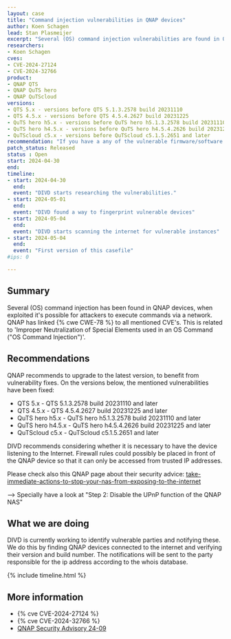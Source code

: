 ```yaml
---
layout: case
title: "Command injection vulnerabilities in QNAP devices"
author: Koen Schagen
lead: Stan Plasmeijer
excerpt: "Several (OS) command injection vulnerabilities are found in QNAP QTS, QuTS hero and QuTScloud software/firmware versions"
researchers:
- Koen Schagen
cves:
- CVE-2024-27124
- CVE-2024-32766
product:
- QNAP QTS
- QNAP QuTS hero 
- QNAP QuTScloud
versions: 
- QTS 5.x - versions before QTS 5.1.3.2578 build 20231110
- QTS 4.5.x - versions before QTS 4.5.4.2627 build 20231225
- QuTS hero h5.x - versions before QuTS hero h5.1.3.2578 build 20231110
- QuTS hero h4.5.x - versions before QuTS hero h4.5.4.2626 build 20231225
- QuTScloud c5.x - versions before QuTScloud c5.1.5.2651 and later
recommendation: "If you have a any of the vulnerable firmware/software version on your QNAP device, please update it to the latest version."
patch_status: Released
status : Open
start: 2024-04-30
end:
timeline:
- start: 2024-04-30
  end:
  event: "DIVD starts researching the vulnerabilities."
- start: 2024-05-01
  end:
  event: "DIVD found a way to fingerprint vulnerable devices"
- start: 2024-05-04
  end:
  event: "DIVD starts scanning the internet for vulnerable instances"
- start: 2024-05-04
  end:
  event: "First version of this casefile"
#ips: 0

---
```

## Summary

Several (OS) command injection has been found in QNAP devices, when exploited it's possible for attackers to execute commands via a network. QNAP has linked {% cwe CWE-78 %} to all mentioned CVE's. This is related to 'Improper Neutralization of Special Elements used in an OS Command ("OS Command Injection")'.

## Recommendations

QNAP recommends to upgrade to the latest version, to benefit from vulnerability fixes. On the versions below, the mentioned vulnerabilities have been fixed:

- QTS 5.x - QTS 5.1.3.2578 build 20231110 and later
- QTS 4.5.x - QTS 4.5.4.2627 build 20231225 and later
- QuTS hero h5.x - QuTS hero h5.1.3.2578 build 20231110 and later
- QuTS hero h4.5.x - QuTS hero h4.5.4.2626 build 20231225 and later
- QuTScloud c5.x - QuTScloud c5.1.5.2651 and later

DIVD recommends considering whether it is necessary to have the device listening to the Internet. Firewall rules could possibly be placed in front of the QNAP device so that it can only be accessed from trusted IP addresses. 

Please check also this QNAP page about their security advice:  [take-immediate-actions-to-stop-your-nas-from-exposing-to-the-internet](https://www.qnap.com/en/security-news/2022/take-immediate-actions-to-stop-your-nas-from-exposing-to-the-internet-and-update-qts-to-the-latest-available-version-fight-against-ransomware-together) 

--> Specially have a look at "Step 2: Disable the UPnP function of the QNAP NAS"

## What we are doing

DIVD is currently working to identify vulnerable parties and notifying these. We do this by finding QNAP devices connected to the internet and verifying their version and build number.
The notifications will be sent to the party responsible for the ip address according to the whois database.

{% include timeline.html %}

## More information

* {% cve CVE-2024-27124 %}
* {% cve CVE-2024-32766 %}
* [QNAP Security Advisory 24-09](https://www.qnap.com/en/security-advisory/qsa-24-09)
